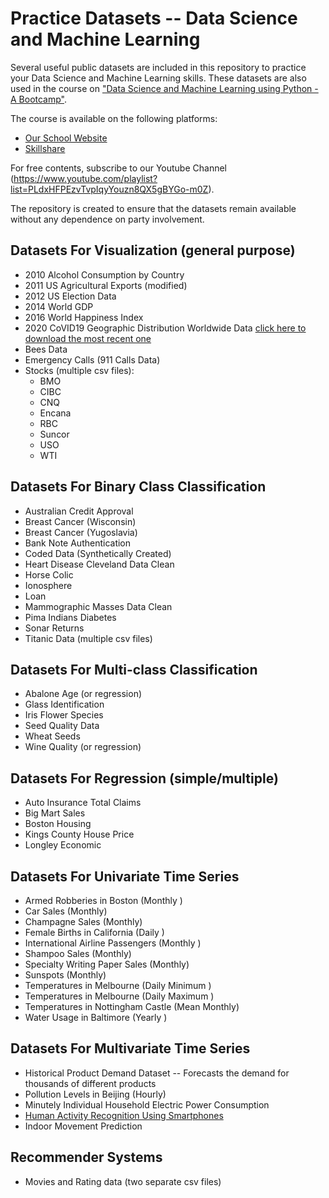 Practice Datasets -- Data Science and Machine Learning
=========================

Several useful public datasets are included in this repository to practice your Data Science and Machine Learning skills. These datasets are also used in the course on ["Data Science and Machine Learning using Python - A Bootcamp"](https://scienceacademy.thinkific.com/courses/data-science-machine-learning-using-python-a-bootcamp).

The course is available on the following platforms:
* [Our School Website](https://scienceacademy.thinkific.com/courses/data-science-machine-learning-using-python-a-bootcamp)
* [Skillshare](https://www.skillshare.com/r/user/junaidqazi)

For free contents, subscribe to our Youtube Channel (https://www.youtube.com/playlist?list=PLdxHFPEzvTvpIqyYouzn8QX5gBYGo-m0Z).

The repository is created to ensure that the datasets remain available without any dependence on party involvement. 

## Datasets For Visualization (general purpose) 

* 2010 Alcohol Consumption by Country
* 2011 US Agricultural Exports (modified)
* 2012 US Election Data
* 2014 World GDP
* 2016 World Happiness Index
* 2020 CoVID19 Geographic Distribution Worldwide Data [click here to download the most recent one](https://www.ecdc.europa.eu/sites/default/files/documents/COVID-19-geographic-disbtribution-worldwide.xlsx) 
* Bees Data
* Emergency Calls (911 Calls Data)
* Stocks (multiple csv files):
	* BMO
	* CIBC
	* CNQ
	* Encana
	* RBC
	* Suncor
	* USO
	* WTI


## Datasets For Binary Class Classification

* Australian Credit Approval
* Breast Cancer (Wisconsin)
* Breast Cancer (Yugoslavia)
* Bank Note Authentication
* Coded Data (Synthetically Created)
* Heart Disease Cleveland Data Clean 
* Horse Colic
* Ionosphere
* Loan 
* Mammographic Masses Data Clean
* Pima Indians Diabetes
* Sonar Returns
* Titanic Data (multiple csv files)

## Datasets For Multi-class Classification

* Abalone Age (or regression)
* Glass Identification
* Iris Flower Species
* Seed Quality Data
* Wheat Seeds
* Wine Quality (or regression)

## Datasets For Regression (simple/multiple)

* Auto Insurance Total Claims
* Big Mart Sales
* Boston Housing
* Kings County House Price
* Longley Economic

## Datasets For Univariate Time Series

* Armed Robberies in Boston (Monthly )
* Car Sales (Monthly)
* Champagne Sales (Monthly)
* Female Births in California (Daily )
* International Airline Passengers (Monthly )
* Shampoo Sales (Monthly)
* Specialty Writing Paper Sales (Monthly)
* Sunspots (Monthly)
* Temperatures in Melbourne (Daily Minimum )
* Temperatures in Melbourne (Daily Maximum )
* Temperatures in Nottingham Castle (Mean Monthly)
* Water Usage in Baltimore (Yearly )

## Datasets For Multivariate Time Series

* Historical Product Demand Dataset -- Forecasts the demand for thousands of different products
* Pollution Levels in Beijing (Hourly)
* Minutely Individual Household Electric Power Consumption
* [Human Activity Recognition Using Smartphones](https://archive.ics.uci.edu/ml/datasets/human+activity+recognition+using+smartphones)
* Indoor Movement Prediction

## Recommender Systems 

* Movies and Rating data (two separate csv files)

